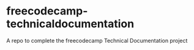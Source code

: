 # freecodecamp-technicaldocumentation
A repo to complete the freecodecamp Technical Documentation project
